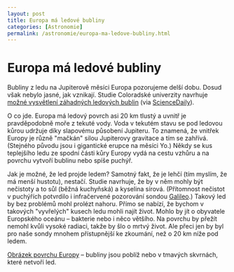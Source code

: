 ```yaml
---
layout: post
title: Europa má ledové bubliny
categories: [Astronomie]
permalink: /astronomie/europa-ma-ledove-bubliny.html
---
```

# Europa má ledové bubliny

Bubliny z ledu na Jupiterově měsíci Europa pozorujeme delší dobu. Dosud však nebylo jasné, jak vznikají. Studie Coloradské univerzity navrhuje [možné vysvětlení záhadných ledových bublin](http://www.colorado.edu/news/releases/2003/340.html) (via [ScienceDaily](http://www.sciencedaily.com/)).

O co jde. Europa má ledový povrch asi 20 km tlustý a uvnitř je pravděpodobně moře z tekuté vody. Voda v tekutém stavu se pod ledovou kůrou udržuje díky slapovému působení Jupiteru. To znamená, že vnitřek Europy je různě "mačkán" silou Jupiterovy gravitace a tím se zahřívá. (Stejného původu jsou i gigantické erupce na měsíci Yo.) Někdy se kus teplejšího ledu ze spodní části kůry Europy vydá na cestu vzhůru a na povrchu vytvoří bublinu nebo spíše puchýř.

Jak je možné, že led projde ledem? Samotný fakt, že je lehčí (tím myslím, že má menší hustotu), nestačí. Studie navrhuje, že by v něm mohly být nečistoty a to sůl (běžná kuchyňská) a kyselina sírová. (Přítomnost nečistot v puchýřích potvrdilo i infračervené pozorování sondou [Galileo](http://galileo.jpl.nasa.gov/).) Takový led by bez problémů mohl prolézt nahoru. Přímo se nabízí, že bychom v takových "vyvřelých" kusech ledu mohli najít život. Mohlo by jít o obyvatele Europského oceánu – bakterie nebo i něco většího. Na povrchu by přežít nemohl kvůli vysoké radiaci, takže by šlo o mrtvý život. Ale přeci jen by byl pro naše sondy mnohem přístupnější ke zkoumání, než o 20 km níže pod ledem.

[Obrázek povrchu Europy](http://photojournal.jpl.nasa.gov/jpegMod/PIA00588_modest.jpg) – bubliny jsou poblíž nebo v tmavých skvrnách, které netvoří led.

